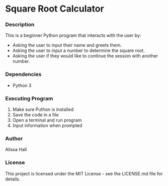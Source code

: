 # Square Root Calculator 

### Description
This is a beginner Python program that interacts with the user by:
* Asking the user to input their name and greets them.
* Asking the user to input a number to determine the square root.
* Asking the user if they would like to continue the session with another number.

### Dependencies
* Python 3

### Executing Program
1) Make sure Puthon is installed
2) Save the code in a file
3) Open a terminal and run program
4) Input information when prompted

### Author 
Alissa Hall

### License
This project is licensed under the MIT License - see the LICENSE.md file for details.
